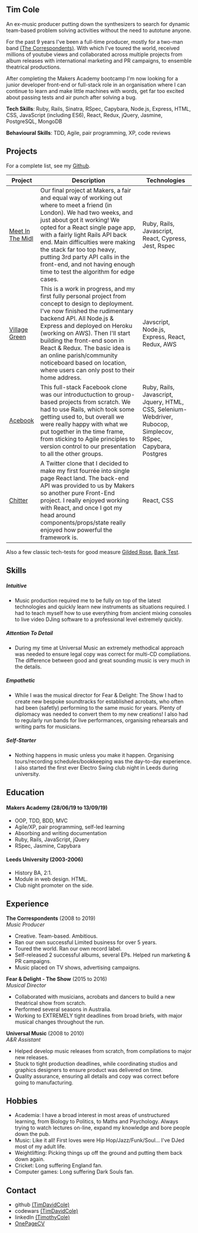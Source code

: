 ## Tim Cole

An ex-music producer putting down the synthesizers to search for dynamic team-based problem solving activities without the need to autotune anyone. 

For the past 9 years I've been a full-time producer, mostly for a two-man band [(The Correspondents)](https://www.youtube.com/watch?v=ABS-mlep5rY). With which I've toured the world, received millions of youtube views and collaborated across multiple projects from album releases with international marketing and PR campaigns, to ensemble theatrical productions.

After completing the Makers Academy bootcamp I'm now looking for a junior developer front-end or full-stack role in an organisation where I can continue to learn and make little machines with words, get far too excited about passing tests and air punch after solving a bug.

__Tech Skills__: Ruby, Rails, Sinatra, RSpec, Capybara, Node.js, Express, HTML, CSS, JavaScript (including ES6), React,  Redux, jQuery, Jasmine, PostgreSQL, MongoDB

__Behavioural Skills__: TDD, Agile, pair programming, XP, code reviews

## Projects
For a complete list, see my [Github](https://github.com/Timdavidcole).

| Project   | Description | Technologies |
|---        |---         |---           |
| [Meet In The Midl](https://github.com/Timdavidcole/meet-in-the-middle-react-front-end) | Our final project at Makers, a fair and equal way of working out where to meet a friend (in London).  We had two weeks, and just about got it working!  We opted for a React single page app, with a fairly light Rails API back end.  Main difficulties were making the stack far too top heavy, putting 3rd party API calls in the front-end, and not having enough time to test the algorithm for edge cases. | Ruby, Rails, Javascript, React, Cypress, Jest, Rspec |
| [Village Green](https://github.com/Timdavidcole/village-green-backend-api) | This is a work in progress, and my first fully personal project from concept to design to deployment. I've now finished the rudimentary backend API.  All Node.js & Express and deployed on Heroku (working on AWS). Then I'll start building the front-end soon in React & Redux.  The basic idea is an online parish/community noticeboard based on location, where users can only post to their home address.  | Javscript, Node.js, Express, React, Redux, AWS |
|[Acebook](https://github.com/riannemcc/acebook-RVs)| This full-stack Facebook clone was our introductuction to group-based projects from scratch. We had to use Rails, which took some getting used to, but overall we were really happy with what we put together in the time frame, from sticking to Agile principles to version control to our presentation to all the other groups. | Ruby, Rails, Javascript, Jquery, HTML, CSS, Selenium-Webdriver, Rubocop, Simplecov, RSpec, Capybara, Postgres|
| [Chitter](https://github.com/Timdavidcole/Chitter-frontend-api-challenge) | A Twitter clone that I decided to make my first fourrée into single page React land. The back-end API was provided to us by Makers so another pure Front-End project.  I really enjoyed working with React, and once I got my head around components/props/state really enjoyed how powerful the framework is. | React, CSS |

Also a few classic tech-tests for good measure [Gilded Rose](https://github.com/Timdavidcole/gilded-rose), [Bank Test](https://github.com/Timdavidcole/bank-tech-test).

## Skills

##### Intuitive
- Music production required me to be fully on top of the latest technologies and quickly learn new instruments as situations required. I had to teach myself how to use everything from ancient mixing consoles to live video DJing software to a professional level extremely quickly.

##### Attention To Detail
- During my time at Universal Music an extremely methodical approach was needed to ensure legal copy was correct for multi-CD compliations.  The difference between good and great sounding music is very much in the details.

##### Empathetic
- While I was the musical director for Fear & Delight: The Show I had to create new bespoke soundtracks for established acrobats, who often had been (safetly) performing to the same music for years.  Plenty of diplomacy was needed to convert them to my new creations!  I also had to regularly run bands for live performances, organising rehearsals and writing parts for musicians. 

##### Self-Starter
- Nothing happens in music unless you make it happen.  Organising tours/recording schedules/bookkeeping was the day-to-day experience. I also started the first ever Electro Swing club night in Leeds during university.

## Education

#### Makers Academy (28/06/19 to 13/09/19)

- OOP, TDD, BDD, MVC
- Agile/XP, pair programming, self-led learning
- Absorbing and writing documentation
- Ruby, Rails, JavaScript, jQuery
- RSpec, Jasmine, Capybara

#### Leeds University (2003-2006)

- History BA, 2:1.
- Module in web design. HTML.
- Club night promoter on the side.

## Experience

**The Correspondents** (2008 to 2019)    
*Music Producer*  
- Creative. Team-based. Ambitious.
- Ran our own successful Limited business for over 5 years.
- Toured the world.  Ran our own record label.
- Self-released 2 successful albums, several EPs. Helped run marketing & PR campaigns.
- Music placed on TV shows, advertising campaigns.

**Fear & Delight - The Show** (2015 to 2016)   
*Musical Director*  
- Collaborated with musicians, acrobats and dancers to build a new theatrical show from scratch.
- Performed several seasons in Australia.
- Working to EXTREMELY tight deadlines from broad briefs, with major musical changes throughout the run.

**Universal Music** (2008 to 2010)   
*A&R Assistant*  
- Helped develop music releases from scratch, from compilations to major new releases.
- Stuck to tight production deadlines, while coordinating studios and graphics designers to ensure product was delivered on time.
- Quality assurance, ensuring all details and copy was correct before going to manufacturing.

## Hobbies

- Academia: I have a broad interest in most areas of unstructured learning, from Biology to Politics, to Maths and Psychology.  Always trying to watch lectures on-line, expand my knowledge and bore people down the pub.
- Music: Like it all!  First loves were Hip Hop/Jazz/Funk/Soul...  I've DJed most of my adult life.
- Weightlifting: Picking things up off the ground and putting them back down again.
- Cricket: Long suffering England fan.
- Computer games: Long suffering Dark Souls fan.

## Contact

- github [(TimDavidCole)](https://github.com/Timdavidcole)
- codewars [(TimDavidCole)](https://www.codewars.com/users/Timdavidcole)
- linkedIn [(TimothyCole)](https://www.linkedin.com/in/timothy-cole-096758a3/)
- [OnePageCV](https://i.imgur.com/qVhpuwl.png/)

